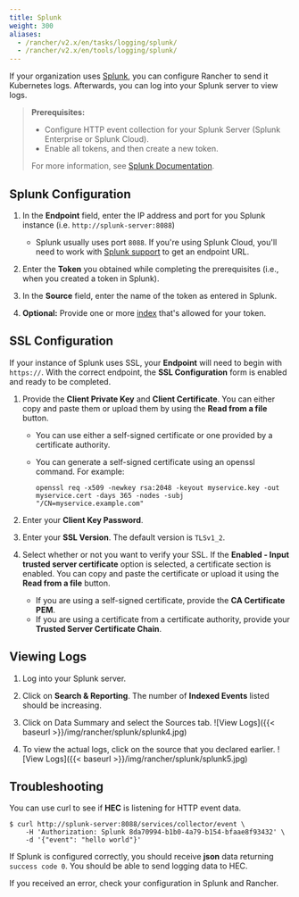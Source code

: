 ```yaml
---
title: Splunk
weight: 300
aliases:
  - /rancher/v2.x/en/tasks/logging/splunk/
  - /rancher/v2.x/en/tools/logging/splunk/
---
```


If your organization uses [Splunk](https://www.splunk.com/), you can configure Rancher to send it Kubernetes logs. Afterwards, you can log into your Splunk server to view logs.

>**Prerequisites:**
>
>- Configure HTTP event collection for your Splunk Server (Splunk Enterprise or Splunk Cloud).
>- Enable all tokens, and then create a new token.
>
>For more information, see [Splunk Documentation](http://docs.splunk.com/Documentation/Splunk/7.1.2/Data/UsetheHTTPEventCollector#About_Event_Collector_tokens).

## Splunk Configuration

1. In the **Endpoint** field, enter the IP address and port for you Splunk instance (i.e. `http://splunk-server:8088`)

    * Splunk usually uses port `8088`. If you're using Splunk Cloud, you'll need to work with [Splunk support](https://www.splunk.com/en_us/support-and-services.html) to get an endpoint URL.

1. Enter the **Token** you obtained while completing the prerequisites (i.e., when you created a token in Splunk).

1. In the **Source** field, enter the name of the token as entered in Splunk.

1. **Optional:** Provide one or more [index](http://docs.splunk.com/Documentation/Splunk/7.1.2/Indexer/Aboutindexesandindexers) that's allowed for your token.

## SSL Configuration

If your instance of Splunk uses SSL, your **Endpoint** will need to begin with `https://`. With the correct endpoint, the **SSL Configuration** form is enabled and ready to be completed.

1. Provide the **Client Private Key** and **Client Certificate**. You can either copy and paste them or upload them by using the **Read from a file** button.

    - You can use either a self-signed certificate or one provided by a certificate authority.

    - You can generate a self-signed certificate using an openssl command. For example:

         ```
         openssl req -x509 -newkey rsa:2048 -keyout myservice.key -out myservice.cert -days 365 -nodes -subj "/CN=myservice.example.com"
         ```

1. Enter your **Client Key Password**.

1. Enter your **SSL Version**. The default version is `TLSv1_2`.

1. Select whether or not you want to verify your SSL. If the **Enabled - Input trusted server certificate** option is selected, a certificate section is enabled. You can copy and paste the certificate or upload it using the **Read from a file** button.

    * If you are using a self-signed certificate, provide the **CA Certificate PEM**.  
    * If you are using a certificate from a certificate authority, provide your **Trusted Server Certificate Chain**.

## Viewing Logs

1. Log into your Splunk server.

1. Click on **Search & Reporting**. The number of **Indexed Events** listed should be increasing.

1. Click on Data Summary and select the Sources tab.
  ![View Logs]({{< baseurl >}}/img/rancher/splunk/splunk4.jpg)

1. To view the actual logs, click on the source that you declared earlier.
  ![View Logs]({{< baseurl >}}/img/rancher/splunk/splunk5.jpg)

## Troubleshooting

You can use curl to see if **HEC** is listening for HTTP event data.

```
$ curl http://splunk-server:8088/services/collector/event \
    -H 'Authorization: Splunk 8da70994-b1b0-4a79-b154-bfaae8f93432' \
    -d '{"event": "hello world"}'
```

If Splunk is configured correctly, you should receive **json** data returning `success code 0`. You should be able
to send logging data to HEC.

If you received an error, check your configuration in Splunk and Rancher.
